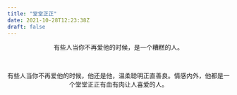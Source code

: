 ```yaml
---
title: "堂堂正正"
date: 2021-10-28T12:23:38Z
draft: false
---
```


<center>有些人当你不再爱他的时候，是一个糟糕的人。<center/>
 

 &nbsp;


<center>有些人当你不再爱他的时候，他还是他，温柔聪明正直善良。情感内外，他都是一个堂堂正正有血有肉让人喜爱的人。<center/>

 &nbsp;
  &nbsp;
   &nbsp;
<center><center/>